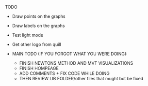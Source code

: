 TODO
- Draw points on the graphs
- Draw labels on the graphs

- Test light mode
- Get other logo from quill

- MAIN TODO (IF YOU FORGOT WHAT YOU WERE DOING):
  - FINISH NEWTONS METHOD AND MVT VISUALIZATIONS
  - FINISH HOMPEAGE
  - ADD COMMENTS + FIX CODE WHILE DOING
  - THEN REVIEW LIB FOLDER/other files that mught bot be fixed
